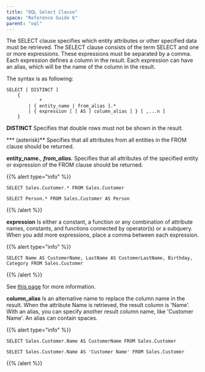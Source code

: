 ```yaml
---
title: "OQL Select Clause"
space: "Reference Guide 6"
parent: "oql"
---
```



The SELECT clause specifies which entity attributes or other specified data must be retrieved. The SELECT clause consists of the term SELECT and one or more expressions. These expressions must be separated by a comma. Each expression defines a column in the result.
Each expression can have an alias, which will be the name of the column in the result.

The syntax is as following:

```
SELECT [ DISTINCT ]
    {
            *
        | { entity_name | from_alias }.*
        | { expression [ [ AS ] column_alias ] } [ ,...n ]
    }
```

**DISTINCT**
Specifies that double rows must not be shown in the result.

*** (asterisk)**
Specifies that all attributes from all entities in the FROM clause should be returned.

**entity_name.***, **from_alias.***
Specifies that all attributes of the specified entity or expression of the FROM clause should be returned.

{{% alert type="info" %}}

```
SELECT Sales.Customer.* FROM Sales.Customer
```

```
SELECT Person.* FROM Sales.Customer AS Person
```

{{% /alert %}}

**expression**
Is either a constant, a function or any combination of attribute names, constants, and functions connected by operator(s) or a subquery. When you add more expressions, place a comma between each expression.

{{% alert type="info" %}}

```
SELECT Name AS CustomerName, LastName AS CustomerLastName, Birthday, Category FROM Sales.Customer
```

{{% /alert %}}

See [this page](oql-expressions) for more information.

**column_alias**
Is an alternative name to replace the column name in the result. When the attribute Name is retrieved, the result column is 'Name'. With an alias, you can specify another result column name, like 'Customer Name'. An alias can contain spaces.

{{% alert type="info" %}}

```
SELECT Sales.Customer.Name AS CustomerName FROM Sales.Customer
```

```
SELECT Sales.Customer.Name AS 'Customer Name' FROM Sales.Customer
```

{{% /alert %}}
